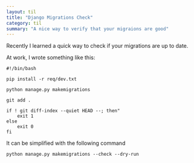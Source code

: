 ```yaml
---
layout: til
title: "Django Migrations Check"
category: til
summary: "A nice way to verify that your migraions are good"
---
```


Recently I learned a quick way to check if your migrations are up to date.

At work, I wrote something like this:

```
#!/bin/bash

pip install -r req/dev.txt

python manage.py makemigrations

git add .

if ! git diff-index --quiet HEAD --; then"
    exit 1
else
    exit 0
fi
```

It can be simplified with the following command 

```
python manage.py makemigrations --check --dry-run
```
